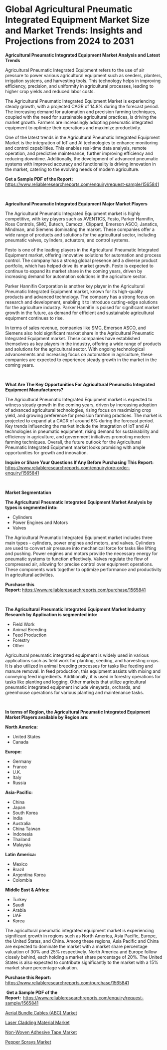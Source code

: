<p><h1>Global Agricultural Pneumatic Integrated Equipment Market Size and Market Trends: Insights and Projections from 2024 to 2031</h1></p><p><strong>Agricultural Pneumatic Integrated Equipment Market Analysis and Latest Trends</strong></p>
<p><p>Agricultural Pneumatic Integrated Equipment refers to the use of air pressure to power various agricultural equipment such as seeders, planters, irrigation systems, and harvesting tools. This technology helps in improving efficiency, precision, and uniformity in agricultural processes, leading to higher crop yields and reduced labor costs.</p><p>The Agricultural Pneumatic Integrated Equipment Market is experiencing steady growth, with a projected CAGR of 14.8% during the forecast period. The increasing demand for automation and precision farming techniques, coupled with the need for sustainable agricultural practices, is driving the market growth. Farmers are increasingly adopting pneumatic integrated equipment to optimize their operations and maximize productivity.</p><p>One of the latest trends in the Agricultural Pneumatic Integrated Equipment Market is the integration of IoT and AI technologies to enhance monitoring and control capabilities. This enables real-time data analysis, remote operation, and predictive maintenance, further improving efficiency and reducing downtime. Additionally, the development of advanced pneumatic systems with improved accuracy and functionality is driving innovation in the market, catering to the evolving needs of modern agriculture.</p></p>
<p><strong>Get a Sample PDF of the Report:&nbsp;</strong> <a href="https://www.reliableresearchreports.com/enquiry/request-sample/1565841">https://www.reliableresearchreports.com/enquiry/request-sample/1565841</a></p>
<p>&nbsp;</p>
<p><strong>Agricultural Pneumatic Integrated Equipment Major Market Players</strong></p>
<p><p>The Agricultural Pneumatic Integrated Equipment market is highly competitive, with key players such as AVENTICS, Festo, Parker Hannifin, Ross Controls, SMC, Butech, Camozzi, Clippard, Emerson ASCO, Janatics, Mindman, and Siemens dominating the market. These companies offer a wide range of products and solutions for the agricultural sector, including pneumatic valves, cylinders, actuators, and control systems.</p><p>Festo is one of the leading players in the Agricultural Pneumatic Integrated Equipment market, offering innovative solutions for automation and process control. The company has a strong global presence and a diverse product portfolio, which has helped drive its market growth. Festo is expected to continue to expand its market share in the coming years, driven by increasing demand for automation solutions in the agriculture sector.</p><p>Parker Hannifin Corporation is another key player in the Agricultural Pneumatic Integrated Equipment market, known for its high-quality products and advanced technology. The company has a strong focus on research and development, enabling it to introduce cutting-edge solutions for the agriculture industry. Parker Hannifin is poised for significant market growth in the future, as demand for efficient and sustainable agricultural equipment continues to rise.</p><p>In terms of sales revenue, companies like SMC, Emerson ASCO, and Siemens also hold significant market share in the Agricultural Pneumatic Integrated Equipment market. These companies have established themselves as key players in the industry, offering a wide range of products and solutions for the agricultural sector. With ongoing technological advancements and increasing focus on automation in agriculture, these companies are expected to experience steady growth in the market in the coming years.</p></p>
<p>&nbsp;</p>
<p><strong>What Are The Key Opportunities For Agricultural Pneumatic Integrated Equipment Manufacturers?</strong></p>
<p><p>The Agricultural Pneumatic Integrated Equipment market is expected to witness steady growth in the coming years, driven by increasing adoption of advanced agricultural technologies, rising focus on maximizing crop yield, and growing preference for precision farming practices. The market is projected to expand at a CAGR of around 6% during the forecast period. Key trends influencing the market include the integration of IoT and AI technologies in pneumatic equipment, rising demand for sustainability and efficiency in agriculture, and government initiatives promoting modern farming techniques. Overall, the future outlook for the Agricultural Pneumatic Integrated Equipment market looks promising with ample opportunities for growth and innovation.</p></p>
<p><strong>Inquire or Share Your Questions If Any Before Purchasing This Report:</strong> <a href="https://www.reliableresearchreports.com/enquiry/pre-order-enquiry/1565841">https://www.reliableresearchreports.com/enquiry/pre-order-enquiry/1565841</a></p>
<p>&nbsp;</p>
<p><strong>Market Segmentation</strong></p>
<p><strong>The Agricultural Pneumatic Integrated Equipment Market Analysis by types is segmented into:</strong></p>
<p><ul><li>Cylinders</li><li>Power Engines and Motors</li><li>Valves</li></ul></p>
<p><p>The Agricultural Pneumatic Integrated Equipment market includes three main types - cylinders, power engines and motors, and valves. Cylinders are used to convert air pressure into mechanical force for tasks like lifting and pushing. Power engines and motors provide the necessary energy for pneumatic systems to function effectively. Valves regulate the flow of compressed air, allowing for precise control over equipment operations. These components work together to optimize performance and productivity in agricultural activities.</p></p>
<p><strong>Purchase this Report:&nbsp;</strong><a href="https://www.reliableresearchreports.com/purchase/1565841">https://www.reliableresearchreports.com/purchase/1565841</a></p>
<p>&nbsp;</p>
<p><strong>The Agricultural Pneumatic Integrated Equipment Market Industry Research by Application is segmented into:</strong></p>
<p><ul><li>Field Work</li><li>Animal Breeding</li><li>Feed Production</li><li>Forestry</li><li>Other</li></ul></p>
<p><p>Agricultural pneumatic integrated equipment is widely used in various applications such as field work for planting, seeding, and harvesting crops. It is also utilized in animal breeding processes for tasks like feeding and manure removal. In feed production, this equipment assists with mixing and conveying feed ingredients. Additionally, it is used in forestry operations for tasks like planting and logging. Other markets that utilize agricultural pneumatic integrated equipment include vineyards, orchards, and greenhouse operations for various planting and maintenance tasks.</p></p>
<p>&nbsp;</p>
<p><strong>In terms of Region, the Agricultural Pneumatic Integrated Equipment Market Players available by Region are:</strong></p>
<p>
    <p> <strong> North America: </strong>
        <ul>
            <li>United States</li>
            <li>Canada</li>
        </ul>
        </p> 
    <p> <strong> Europe: </strong>
        <ul>
            <li>Germany</li>
            <li>France</li>
            <li>U.K.</li>
            <li>Italy</li>
            <li>Russia</li>
        </ul>
        </p> 
    <p> <strong> Asia-Pacific: </strong>
        <ul>
            <li>China</li>
            <li>Japan</li>
            <li>South Korea</li>
            <li>India</li>
            <li>Australia</li>
            <li>China Taiwan</li>
            <li>Indonesia</li>
            <li>Thailand</li>
            <li>Malaysia</li>
        </ul>
        </p> 
    <p> <strong> Latin America: </strong>
        <ul>
            <li>Mexico</li>
            <li>Brazil</li>
            <li>Argentina Korea</li>
            <li>Colombia</li>
        </ul>
        </p> 
    <p> <strong> Middle East & Africa: </strong>
        <ul>
            <li>Turkey</li>
            <li>Saudi</li>
            <li>Arabia</li>
            <li>UAE</li>
            <li>Korea</li>
        </ul>
    </p>
    </p>
<p><p>The agricultural pneumatic integrated equipment market is experiencing significant growth in regions such as North America, Asia Pacific, Europe, the United States, and China. Among these regions, Asia Pacific and China are expected to dominate the market with a market share percentage valuation of 30% and 25% respectively. North America and Europe follow closely behind, each holding a market share percentage of 20%. The United States is also expected to contribute significantly to the market with a 15% market share percentage valuation.</p></p>
<p><strong>Purchase this Report: </strong><a href="https://www.reliableresearchreports.com/purchase/1565841">https://www.reliableresearchreports.com/purchase/1565841</a></p>
<p>&nbsp;<strong>Get a Sample PDF of the Report:&nbsp;&nbsp;</strong><a href="https://www.reliableresearchreports.com/enquiry/request-sample/1565841">https://www.reliableresearchreports.com/enquiry/request-sample/1565841</a></p>
<p><strong></strong></p>
<p><p><a href="https://unruly-ladybug-44b.notion.site/Aerial-Bundle-Cables-ABC-Market-Size-Furnishes-Valuable-Information-Encompassing-Market-Share-Mar-1634c62c98dc418c82cafe3a8ce87a68">Aerial Bundle Cables (ABC) Market</a></p><p><a href="https://view.publitas.com/reportprime-1/laser-cladding-material-market-size-growth-and-forecast-from-2024-2031/">Laser Cladding Material Market</a></p><p><a href="https://view.publitas.com/reportprime-1/non-woven-adhesive-tape-market-size-furnishes-valuable-information-encompassing-market-share-market-trends-and-projections-spanning-from-2024-to-2031/">Non-Woven Adhesive Tape Market</a></p><p><a href="https://view.publitas.com/reportprime-1/pepper-sprays-market-size-growth-and-forecast-from-2024-2031/">Pepper Sprays Market</a></p></p>